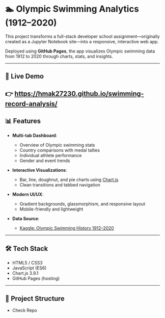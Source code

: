 # 🏊 Olympic Swimming Analytics (1912–2020)

This project transforms a full-stack developer school assignment—originally created as a Jupyter Notebook site—into a responsive, interactive web app.

Deployed using **GitHub Pages**, the app visualizes Olympic swimming data from 1912 to 2020 through charts, stats, and insights.

---

## 🚀 Live Demo

👉 https://hmak27230.github.io/swimming-record-analysis/
---

## 📊 Features

- **Multi-tab Dashboard**:
  - Overview of Olympic swimming stats
  - Country comparisons with medal tallies
  - Individual athlete performance
  - Gender and event trends

- **Interactive Visualizations**:
  - Bar, line, doughnut, and pie charts using [Chart.js](https://www.chartjs.org/)
  - Clean transitions and tabbed navigation

- **Modern UI/UX**:
  - Gradient backgrounds, glassmorphism, and responsive layout
  - Mobile-friendly and lightweight

- **Data Source**:
  - [Kaggle: Olympic Swimming History 1912–2020](https://www.kaggle.com/datasets/datasciencedonut/olympic-swimming-1912-to-2020)

---

## 🛠️ Tech Stack

- HTML5 / CSS3
- JavaScript (ES6)
- Chart.js 3.9.1
- GitHub Pages (hosting)

---

## 📂 Project Structure
- Check Repo
